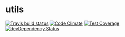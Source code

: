 # utils



[![Travis build status](http://img.shields.io/travis/singerxt/utils.svg?style=flat)](https://travis-ci.org/singerxt/utilses)
[![Code Climate](https://codeclimate.com/github/singerxt/utils/badges/gpa.svg)](https://codeclimate.com/github/singerxt/utilses)
[![Test Coverage](https://codeclimate.com/github/singerxt/utils/badges/coverage.svg)](https://codeclimate.com/github/singerxt/utilses)
[![devDependency Status](https://david-dm.org/singerxt/utilses/dev-status.svg)](https://david-dm.org/singerxt/utilses#info=devDependencies)
